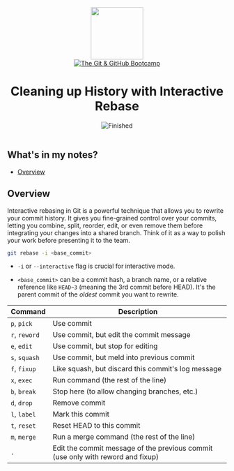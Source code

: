 
<div>
<div id="icon" align="center">
<img src="https://media3.giphy.com/media/v1.Y2lkPTc5MGI3NjExM3ZseHp6MDVnZTRheGNndnJ4eXlmYTI0ZHhidnY0b2R4MnU1enRlbSZlcD12MV9pbnRlcm5hbF9naWZfYnlfaWQmY3Q9cw/JWy2zBSXQ55W5Jh00D/giphy.gif" width="120"/>
</div>
<div id="title" align="center">
<a href="https://www.udemy.com/course/git-and-github-bootcamp/">
<img src="https://img.shields.io/badge/The_Git_&amp;_GitHub_Bootcamp-white?logo=udemy&style=for-the-badge&color=D2CBCB" alt="The Git &amp; GitHub Bootcamp" />
</a>
<h1>Cleaning up History with Interactive Rebase</h1>
</div>
</div>

<div align="center">
<img src="https://img.shields.io/badge/Finished-2025--02--05-white?labelColor=2A6041&color=B6EFD4" alt="Finished" />
<br />
<br />
</div>

## What's in my notes?

- [Overview](#overview)

## Overview

Interactive rebasing in Git is a powerful technique that allows you to rewrite your commit history. It gives you fine-grained control over your commits, letting you combine, split, reorder, edit, or even remove them before integrating your changes into a shared branch. Think of it as a way to polish your work before presenting it to the team.

```bash
git rebase -i <base_commit>
```

- `-i` or `--interactive` flag is crucial for interactive mode.

- `<base_commit>` can be a commit hash, a branch name, or a relative reference like `HEAD~3` (meaning the 3rd commit before HEAD). It's the parent commit of the _oldest_ commit you want to rewrite.

| Command       | Description                                                                     |
| ------------- | ------------------------------------------------------------------------------- |
| `p`, `pick`   | Use commit                                                                      |
| `r`, `reword` | Use commit, but edit the commit message                                         |
| `e`, `edit`   | Use commit, but stop for editing                                                |
| `s`, `squash` | Use commit, but meld into previous commit                                       |
| `f`, `fixup`  | Like squash, but discard this commit's log message                              |
| `x`, `exec`   | Run command (the rest of the line)                                              |
| `b`, `break`  | Stop here (to allow changing branches, etc.)                                    |
| `d`, `drop`   | Remove commit                                                                   |
| `l`, `label`  | Mark this commit                                                                |
| `t`, `reset`  | Reset HEAD to this commit                                                       |
| `m`, `merge`  | Run a merge command (the rest of the line)                                      |
| `.`           | Edit the commit message of the previous commit (use only with reword and fixup) |
